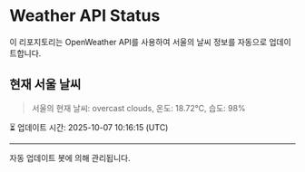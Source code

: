 
# Weather API Status

이 리포지토리는 OpenWeather API를 사용하여 서울의 날씨 정보를 자동으로 업데이트합니다.

## 현재 서울 날씨
> 서울의 현재 날씨: overcast clouds, 온도: 18.72°C, 습도: 98%

⏳ 업데이트 시간: 2025-10-07 10:16:15 (UTC)

---
자동 업데이트 봇에 의해 관리됩니다.
